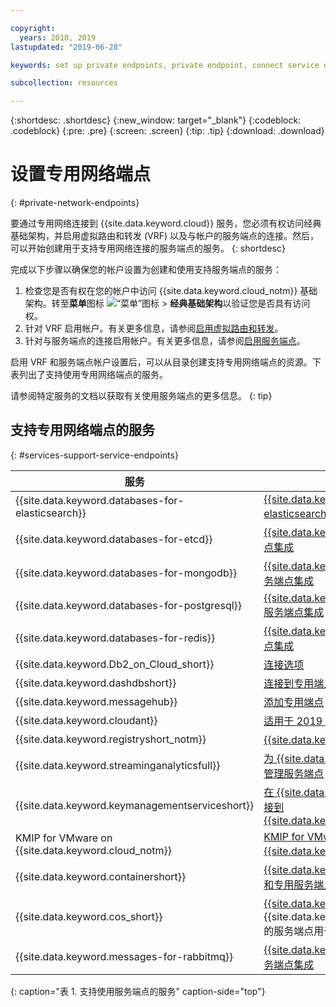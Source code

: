 ```yaml
---

copyright:
  years: 2018, 2019
lastupdated: "2019-06-28"

keywords: set up private endpoints, private endpoint, connect service over private network, 

subcollection: resources

---
```


{:shortdesc: .shortdesc}
{:new_window: target="_blank"}
{:codeblock: .codeblock}
{:pre: .pre}
{:screen: .screen}
{:tip: .tip}
{:download: .download}

# 设置专用网络端点
{: #private-network-endpoints}

要通过专用网络连接到 {{site.data.keyword.cloud}} 服务，您必须有权访问经典基础架构，并启用虚拟路由和转发 (VRF) 以及与帐户的服务端点的连接。然后，可以开始创建用于支持专用网络连接的服务端点的服务。
{: shortdesc}

完成以下步骤以确保您的帐户设置为创建和使用支持服务端点的服务：

1. 检查您是否有权在您的帐户中访问 {{site.data.keyword.cloud_notm}} 基础架构。转至**菜单**图标 ![“菜单”图标](../icons/icon_hamburger.svg) > **经典基础架构**以验证您是否具有访问权。
2. 针对 VRF 启用帐户。有关更多信息，请参阅[启用虚拟路由和转发](/docs/account?topic=account-vrf-service-endpoint#vrf)。
3. 针对与服务端点的连接启用帐户。有关更多信息，请参阅[启用服务端点](/docs/account?topic=account-vrf-service-endpoint#vrf)。

启用 VRF 和服务端点帐户设置后，可以从目录创建支持专用网络端点的资源。下表列出了支持使用专用网络端点的服务。 

请参阅特定服务的文档以获取有关使用服务端点的更多信息。
{: tip}

## 支持专用网络端点的服务
{: #services-support-service-endpoints}

|服务|文档|
|-------------------|-------------------------------|
| {{site.data.keyword.databases-for-elasticsearch}} | [{{site.data.keyword.databases-for-elasticsearch}} 服务端点集成](/docs/services/databases-for-elasticsearch?topic=cloud-databases-service-endpoints) |
| {{site.data.keyword.databases-for-etcd}} | [{{site.data.keyword.databases-for-etcd}} 服务端点集成](/docs/services/databases-for-etcd?topic=cloud-databases-service-endpoints) |
| {{site.data.keyword.databases-for-mongodb}} | [{{site.data.keyword.databases-for-mongodb}} 服务端点集成](/docs/services/databases-for-mongodb?topic=cloud-databases-service-endpoints) |
| {{site.data.keyword.databases-for-postgresql}} | [{{site.data.keyword.databases-for-postgresql}} 服务端点集成](/docs/services/databases-for-postgresql?topic=cloud-databases-service-endpoints)|
| {{site.data.keyword.databases-for-redis}} | [{{site.data.keyword.databases-for-redis}} 服务端点集成](/docs/services/databases-for-redis?topic=cloud-databases-service-endpoints)|
| {{site.data.keyword.Db2_on_Cloud_short}} | [连接选项](/docs/services/Db2onCloud?topic=Db2onCloud-connect_options) |
| {{site.data.keyword.dashdbshort}} | [连接到专用端点](/docs/services/Db2whc?topic=Db2whc-connect_options#priv_endpt) |
|{{site.data.keyword.messagehub}} | [添加专用端点](/docs/services/EventStreams?topic=eventstreams-manage_endpoints#add_endpoint) |
| {{site.data.keyword.cloudant}}  |  [适用于 2019 年 1 月 1 日后部署的所有专用硬件套餐](/docs/services/Cloudant/api?topic=cloudant-ibm-cloud-public#dedicated-hardware-plan) |
| {{site.data.keyword.registryshort_notm}} | [{{site.data.keyword.registryshort_notm}} 文档](/docs/services/Registry?topic=va-va_index) |
| {{site.data.keyword.streaminganalyticsfull}} |  [为 {{site.data.keyword.streaminganalyticsshort}} 管理服务端点](/docs/services/StreamingAnalytics?topic=StreamingAnalytics-manage_endpoints#manage_endpoints) |
| {{site.data.keyword.keymanagementserviceshort}} | [在 {{site.data.keyword.cloud_notm}} 专用网络上连接到 {{site.data.keyword.keymanagementserviceshort}}](/docs/services/key-protect?topic=key-protect-private-endpoints) |
| KMIP for VMware on {{site.data.keyword.cloud_notm}} | [KMIP for VMware on {{site.data.keyword.cloud_notm}} 文档](/docs/services/vmwaresolutions/services?topic=vmware-solutions-kmip_standalone_considerations#kmip_standalone_considerations-install)|
| {{site.data.keyword.containershort}} | [{{site.data.keyword.containershort_notm}} 的公共和专用服务端点](/docs/containers?topic=containers-cs_network_ov#cs_network_ov_master_private) |
| {{site.data.keyword.cos_short}} | [{{site.data.keyword.cos_short}}](/docs/services/cloud-object-storage?topic=cloud-object-storage-advanced-endpoints) 将 {{site.data.keyword.keymanagementserviceshort}} 的服务端点用于其 BYOK 集成|
| {{site.data.keyword.messages-for-rabbitmq}} | [{{site.data.keyword.messages-for-rabbitmq}} 服务端点集成](/docs/services/messages-for-rabbitmq?topic=cloud-databases-service-endpoints)| 
{: caption="表 1. 支持使用服务端点的服务" caption-side="top"}










